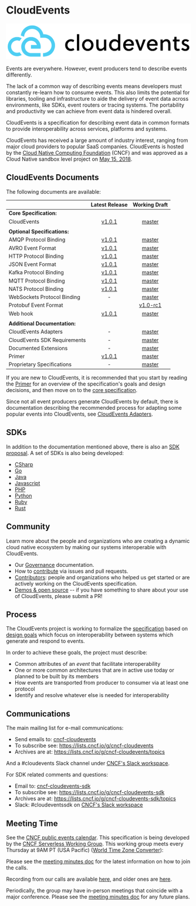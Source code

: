 # CloudEvents

![CloudEvents logo](https://github.com/cncf/artwork/blob/master/projects/cloudevents/horizontal/color/cloudevents-horizontal-color.png)

Events are everywhere. However, event producers tend to describe events
differently.

The lack of a common way of describing events means developers must constantly
re-learn how to consume events. This also limits the potential for libraries,
tooling and infrastructure to aide the delivery of event data across
environments, like SDKs, event routers or tracing systems. The portability and
productivity we can achieve from event data is hindered overall.

CloudEvents is a specification for describing event data in common formats to
provide interoperability across services, platforms and systems.

CloudEvents has received a large amount of industry interest, ranging from major
cloud providers to popular SaaS companies. CloudEvents is hosted by the
[Cloud Native Computing Foundation](https://cncf.io) (CNCF) and was approved as
a Cloud Native sandbox level project on
[May 15, 2018](https://docs.google.com/presentation/d/1KNSv70fyTfSqUerCnccV7eEC_ynhLsm9A_kjnlmU_t0/edit#slide=id.g37acf52904_1_41).

## CloudEvents Documents

The following documents are available:

|                               |                                 Latest Release                                  |                                      Working Draft                                       |
| :---------------------------- | :-----------------------------------------------------------------------------: | :--------------------------------------------------------------------------------------: |
| **Core Specification:**       |
| CloudEvents                   |          [v1.0.1](https://github.com/cloudevents/spec/blob/v1.0.1/spec.md)          |            [master](https://github.com/cloudevents/spec/blob/master/cloudevents/spec.md)             |
|                               |
| **Optional Specifications:**  |
| AMQP Protocol Binding         | [v1.0.1](https://github.com/cloudevents/spec/blob/v1.0.1/amqp-protocol-binding.md)  |    [master](https://github.com/cloudevents/spec/blob/master/cloudevents/bindings/amqp-protocol-binding.md)    |
| AVRO Event Format             |      [v1.0.1](https://github.com/cloudevents/spec/blob/v1.0.1/avro-format.md)       |         [master](https://github.com/cloudevents/spec/blob/master/cloudevents/formats/avro-format.md)         |
| HTTP Protocol Binding         | [v1.0.1](https://github.com/cloudevents/spec/blob/v1.0.1/http-protocol-binding.md)  |    [master](https://github.com/cloudevents/spec/blob/master/cloudevents/bindings/http-protocol-binding.md)    |
| JSON Event Format             |      [v1.0.1](https://github.com/cloudevents/spec/blob/v1.0.1/json-format.md)       |         [master](https://github.com/cloudevents/spec/blob/master/cloudevents/formats/json-format.md)         |
| Kafka Protocol Binding        | [v1.0.1](https://github.com/cloudevents/spec/blob/v1.0.1/kafka-protocol-binding.md) |   [master](https://github.com/cloudevents/spec/blob/master/cloudevents/bindings/kafka-protocol-binding.md)    |
| MQTT Protocol Binding         | [v1.0.1](https://github.com/cloudevents/spec/blob/v1.0.1/mqtt-protocol-binding.md)  |    [master](https://github.com/cloudevents/spec/blob/master/cloudevents/bindings/mqtt-protocol-binding.md)    |
| NATS Protocol Binding         | [v1.0.1](https://github.com/cloudevents/spec/blob/v1.0.1/nats-protocol-binding.md)  |    [master](https://github.com/cloudevents/spec/blob/master/cloudevents/bindings/nats-protocol-binding.md)    |
| WebSockets Protocol Binding   |                                        -                                        | [master](https://github.com/cloudevents/spec/blob/master/cloudevents/bindings/websockets-protocol-binding.md) |
| Protobuf Event Format         |                                                                                 | [v1.0-rc1](https://github.com/cloudevents/spec/blob/master/cloudevents/formats/protobuf-format.md)                                  |
| Web hook                      |      [v1.0.1](https://github.com/cloudevents/spec/blob/v1.0.1/http-webhook.md)      |        [master](https://github.com/cloudevents/spec/blob/master/cloudevents/http-webhook.md)         |
|                               |
| **Additional Documentation:** |
| CloudEvents Adapters          |                                        -                                        |          [master](https://github.com/cloudevents/spec/blob/master/cloudevents/adapters.md)           |
| CloudEvents SDK Requirements  |                                        -                                        |             [master](https://github.com/cloudevents/spec/blob/master/cloudevents/SDK.md)             |
| Documented Extensions         |                                        -                                        |    [master](https://github.com/cloudevents/spec/blob/master/cloudevents/documented-extensions.md)    |
| Primer                        |         [v1.0.1](https://github.com/cloudevents/spec/blob/v1.0.1/primer.md)         |           [master](https://github.com/cloudevents/spec/blob/master/cloudevents/primer.md)            |
| Proprietary Specifications    |                                        -                                        |      [master](https://github.com/cloudevents/spec/blob/master/cloudevents/proprietary-specs.md)      |

If you are new to CloudEvents, it is recommended that you start by reading the
[Primer](primer.md) for an overview of the specification's goals and design
decisions, and then move on to the [core specification](spec.md).

Since not all event producers generate CloudEvents by default, there is
documentation describing the recommended process for adapting some popular
events into CloudEvents, see
[CloudEvents Adapters](https://github.com/cloudevents/spec/blob/master/cloudevents/adapters.md).

## SDKs

In addition to the documentation mentioned above, there is also an
[SDK proposal](SDK.md). A set of SDKs is also being developed:

- [CSharp](https://github.com/cloudevents/sdk-csharp)
- [Go](https://github.com/cloudevents/sdk-go)
- [Java](https://github.com/cloudevents/sdk-java)
- [Javascript](https://github.com/cloudevents/sdk-javascript)
- [PHP](https://github.com/cloudevents/sdk-php)
- [Python](https://github.com/cloudevents/sdk-python)
- [Ruby](https://github.com/cloudevents/sdk-ruby)
- [Rust](https://github.com/cloudevents/sdk-rust)

## Community

Learn more about the people and organizations who are creating a dynamic cloud
native ecosystem by making our systems interoperable with CloudEvents.

- Our [Governance](community/GOVERNANCE.md) documentation.
- How to [contribute](community/CONTRIBUTING.md) via issues and pull requests.
- [Contributors](community/contributors.md): people and organizations who helped
  us get started or are actively working on the CloudEvents specification.
- [Demos & open source](community/README.md) -- if you have something to share
  about your use of CloudEvents, please submit a PR!

## Process

The CloudEvents project is working to formalize the [specification](spec.md)
based on [design goals](primer.md#design-goals) which focus on interoperability
between systems which generate and respond to events.

In order to achieve these goals, the project must describe:

- Common attributes of an _event_ that facilitate interoperability
- One or more common architectures that are in active use today or planned to be
  built by its members
- How events are transported from producer to consumer via at least one protocol
- Identify and resolve whatever else is needed for interoperability

## Communications

The main mailing list for e-mail communications:

- Send emails to: [cncf-cloudevents](mailto:cncf-cloudevents@lists.cncf.io)
- To subscribe see: https://lists.cncf.io/g/cncf-cloudevents
- Archives are at: https://lists.cncf.io/g/cncf-cloudevents/topics

And a #cloudevents Slack channel under
[CNCF's Slack workspace](http://slack.cncf.io/).

For SDK related comments and questions:

- Email to: [cncf-cloudevents-sdk](mailto:cncf-cloudevents-sdk@lists.cncf.io)
- To subscribe see: https://lists.cncf.io/g/cncf-cloudevents-sdk
- Archives are at: https://lists.cncf.io/g/cncf-cloudevents-sdk/topics
- Slack: #cloudeventssdk on [CNCF's Slack workspace](http://slack.cncf.io/)

## Meeting Time

See the [CNCF public events calendar](https://www.cncf.io/community/calendar/).
This specification is being developed by the
[CNCF Serverless Working Group](https://github.com/cncf/wg-serverless). This
working group meets every Thursday at 9AM PT (USA Pacific)
([World Time Zone Converter](http://www.thetimezoneconverter.com/?t=9:00%20am&tz=San%20Francisco&)):

Please see the
[meeting minutes doc](https://docs.google.com/document/d/1OVF68rpuPK5shIHILK9JOqlZBbfe91RNzQ7u_P7YCDE/edit#)
for the latest information on how to join the calls.

Recording from our calls are available
[here](https://www.youtube.com/channel/UC70hQml92GsoNgnB-CKNEXg/videos), and
older ones are
[here](https://www.youtube.com/playlist?list=PLj6h78yzYM2Ph7YoBIgsZNW_RGJvNlFOt).

Periodically, the group may have in-person meetings that coincide with a major
conference. Please see the
[meeting minutes doc](https://docs.google.com/document/d/1OVF68rpuPK5shIHILK9JOqlZBbfe91RNzQ7u_P7YCDE/edit#)
for any future plans.
